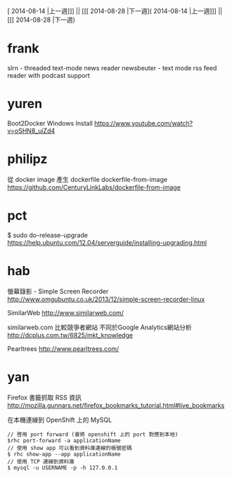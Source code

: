 [ 2014-08-14 |上一週]]] || [[[ 2014-08-28 |下一週]( 2014-08-14 |上一週]]] || [[[ 2014-08-28 |下一週)




# frank

slrn - threaded text-mode news reader
newsbeuter - text mode rss feed reader with podcast support

# yuren

Boot2Docker Windows Install
<https://www.youtube.com/watch?v=oSHN8_uiZd4>  

# philipz

從 docker image 產生 dockerfile
dockerfile-from-image
<https://github.com/CenturyLinkLabs/dockerfile-from-image>  

# pct

$ sudo do-release-upgrade
<https://help.ubuntu.com/12.04/serverguide/installing-upgrading.html>  

# hab

螢幕錄影 - Simple Screen Recorder
<http://www.omgubuntu.co.uk/2013/12/simple-screen-recorder-linux>  

SimilarWeb
<http://www.similarweb.com/>  

similarweb.com 比較競爭者網站 不同於Google Analytics網站分析
<http://dcplus.com.tw/6825/mkt_knowledge>  

Pearltrees
<http://www.pearltrees.com/>  

# yan

Firefox 書籤抓取 RSS 資訊
<http://mozilla.gunnars.net/firefox_bookmarks_tutorial.html#live_bookmarks>  

在本機連線到 OpenShift 上的 MySQL 


    // 啓用 port forward (會將 openshift 上的 port 對應到本地)
    $rhc port-forward -a applicationName
    // 使用 show app 可以看到資料庫連線的帳號密碼 
    $ rhc show-app --app applicationName
    // 使用 TCP 連線到資料庫 
    $ mysql -u USERNAME -p -h 127.0.0.1
